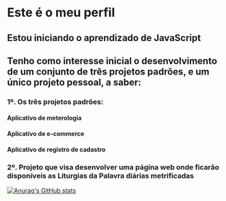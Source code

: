 # Este é o meu perfil
## Estou iniciando o aprendizado de JavaScript
## Tenho como interesse inicial o desenvolvimento de um conjunto de três projetos padrões, e um único projeto pessoal, a saber:

### 1º. Os três projetos padrões:
  #### Aplicativo de meterologia
  #### Aplicativo de e-commerce
  #### Aplicativo de registro de cadastro

### 2º. Projeto que visa desenvolver uma página web onde ficarão disponíveis as Liturgias da Palavra diárias metrificadas 

[![Anurag's GitHub stats](httpsgithub-readme-stats.vercel.appapiusername=pedrogithub1406&show_icons=true&theme=dark)](httpsgithub.comanuraghazragithub-readme-stats)
